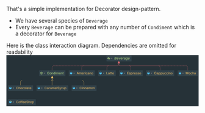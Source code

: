 That's a simple implementation for Decorator design-pattern.

- We have several species of `Beverage`
- Every `Beverage` can be prepared with any number of `Condiment` which is a decorator for `Beverage`

Here is the class interaction diagram. Dependencies are omitted for readability<br/>
![img.png](img.png)